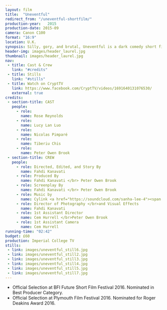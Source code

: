 ```yaml
---
layout: film
title:  "Uneventful"
redirect_from: "/uneventful-shortfilm/"
production-year:   2015
production-date: 2015-09
camera: Canon C100
format: "16:9"
location: U.K.
synopsis: Silly, gory, and brutal, Uneventful is a dark comedy short film about a woman's "uneventful" weekend.
header-img: images/header_laurel.jpg
thumbnail: images/header_laurel.jpg
nav:
 - title: Cast & Crew
   link: "#credits"
 - title: Stills
   link: "#stills"
 - title: Watch on CryptTV
   link: https://www.facebook.com/CryptTV/videos/1691640131076530/
   external: true
credits:
 - section-title: CAST
   people: 
     - role:
       name: Rose Reynolds
     - role:
       name: Lucy Lan Luo
     - role:
       name: Nicolas Pimparé
     - role:
       name: Tiberiu Chis
     - role:
       name: Peter Owen Brook
 - section-title: CREW
   people: 
     - role: Directed, Edited, and Story By
       name: Fahdi Kanavati
     - role: Produced By
       name: Fahdi Kanavati </br> Peter Owen Brook
     - role: Screenplay By
       name: Fahdi Kanavati </br> Peter Owen Brook
     - role: Music by
       name: Cylink <a href="https://soundcloud.com/sanha-lee-4"><span class="glyphicon glyphicon-music"></span></a>
     - role: Director of Photography </br>and Visual Effects
       name: Fahdi Kanavati
     - role: 1st Assistant Director
       name: Cem Hurrell </br>Peter Owen Brook
     - role: 1st Assistant Camera
       name: Cem Hurrell
running-time: "02:42"
budget: £60
production: Imperial College TV
stills:
 - link: images/uneventful_still6.jpg
 - link: images/uneventful_still2.jpg
 - link: images/uneventful_still3.jpg
 - link: images/uneventful_still4.jpg
 - link: images/uneventful_still5.jpg
 - link: images/uneventful_still7.jpg
---
```


- Official Selection at BFI Future Short Film Festival 2016. Nominated in Best Producer Category.
- Official Selection at Plymouth Film Festival 2016. Nominated for Roger Deakins Award 2016.


